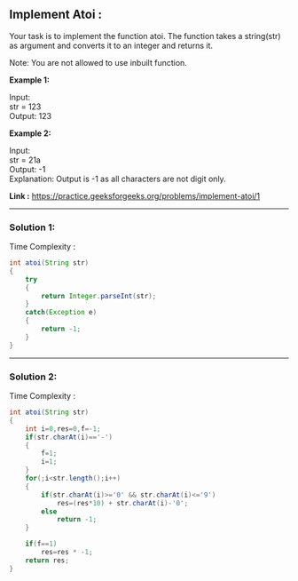 <h2> Implement Atoi : </h2>
Your task  is to implement the function atoi. The function takes a string(str) as argument and converts it to an integer and returns it.

Note: You are not allowed to use inbuilt function.

**Example 1:**

Input: <br/>
str = 123<br/>
Output: 123

**Example 2:**

Input:<br/>
str = 21a<br/>
Output: -1<br/>
Explanation: Output is -1 as all characters are not digit only.


**Link :** https://practice.geeksforgeeks.org/problems/implement-atoi/1

-----------------------------------------------------------------------------------------------------------------------------------------------
  
<h3> Solution 1: </h3>

Time Complexity :

```java
int atoi(String str) 
{
    try
    {
        return Integer.parseInt(str);    
    }
    catch(Exception e)
    {
        return -1;
    }
}
```

-----------------------------------------------------------------------------------------------------------------------------------------------
  
<h3> Solution 2: </h3>

Time Complexity :

```java
int atoi(String str) 
{
    int i=0,res=0,f=-1;
    if(str.charAt(i)=='-')
    {
        f=1;
        i=1;
    }
    for(;i<str.length();i++)
    {
        if(str.charAt(i)>='0' && str.charAt(i)<='9')
            res=(res*10) + str.charAt(i)-'0';
        else
            return -1;
    }

    if(f==1)
        res=res * -1;
    return res;
}
```


